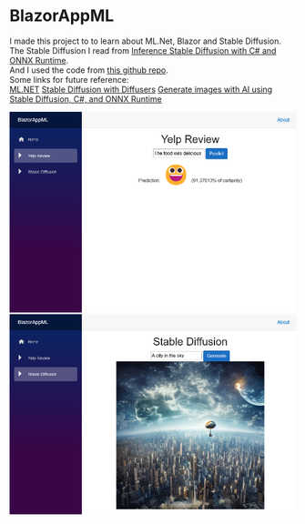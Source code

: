 BlazorAppML
=============

I made this project to to learn about ML.Net, Blazor and Stable Diffusion.  
The Stable Diffusion I read from [Inference Stable Diffusion with C# and ONNX Runtime](https://onnxruntime.ai/docs/tutorials/csharp/stable-diffusion-csharp.html).  
And I used the code from [this github repo](https://github.com/cassiebreviu/StableDiffusion).  
Some links for future reference:  
[ML.NET](https://dotnet.microsoft.com/en-us/apps/machinelearning-ai/ml-dotnet)
[Stable Diffusion with Diffusers](https://huggingface.co/blog/stable_diffusion)
[Generate images with AI using Stable Diffusion, C#, and ONNX Runtime](https://devblogs.microsoft.com/dotnet/generate-ai-images-stable-diffusion-csharp-onnx-runtime/)  

![Yelp Review Page](https://github.com/caioxcezar/BlazorAppML/blob/master/Screenshot/Yelp.png?raw=true)  
![Stable Diffusion Page](https://github.com/caioxcezar/BlazorAppML/blob/master/Screenshot/StableDiffusion.png?raw=true)  
